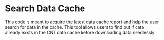 # Search Data Cache

This code is meant to acquire the latest data cache report and help the user search for data in the cache. This tool allows users to find out if data already exists in the CNT data cache before downloading data needlessly.
